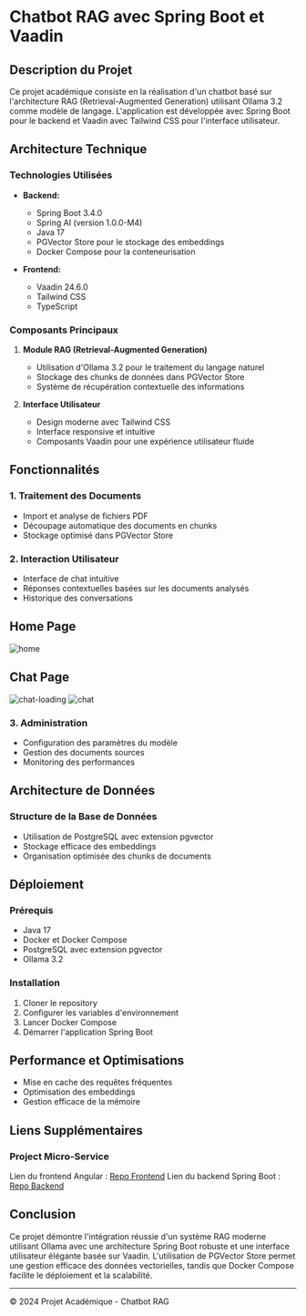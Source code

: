 # Chatbot RAG avec Spring Boot et Vaadin

## Description du Projet
Ce projet académique consiste en la réalisation d'un chatbot basé sur l'architecture RAG (Retrieval-Augmented Generation) utilisant Ollama 3.2 comme modèle de langage. L'application est développée avec Spring Boot pour le backend et Vaadin avec Tailwind CSS pour l'interface utilisateur.

## Architecture Technique

### Technologies Utilisées
- **Backend:**
  - Spring Boot 3.4.0
  - Spring AI (version 1.0.0-M4)
  - Java 17
  - PGVector Store pour le stockage des embeddings
  - Docker Compose pour la conteneurisation

- **Frontend:**
  - Vaadin 24.6.0
  - Tailwind CSS
  - TypeScript

### Composants Principaux
1. **Module RAG (Retrieval-Augmented Generation)**
   - Utilisation d'Ollama 3.2 pour le traitement du langage naturel
   - Stockage des chunks de données dans PGVector Store
   - Système de récupération contextuelle des informations

2. **Interface Utilisateur**
   - Design moderne avec Tailwind CSS
   - Interface responsive et intuitive
   - Composants Vaadin pour une expérience utilisateur fluide



## Fonctionnalités

### 1. Traitement des Documents
- Import et analyse de fichiers PDF
- Découpage automatique des documents en chunks
- Stockage optimisé dans PGVector Store

### 2. Interaction Utilisateur
- Interface de chat intuitive
- Réponses contextuelles basées sur les documents analysés
- Historique des conversations

## Home Page

![home](https://github.com/user-attachments/assets/12109d49-4c4c-4994-9ca8-696491ddfb9d)

## Chat Page

![chat-loading](https://github.com/user-attachments/assets/3f3207c5-8503-4042-81b9-7d5239cb530f)
![chat](https://github.com/user-attachments/assets/09498bba-ba5c-44b3-bde4-356fec7879b1)
### 3. Administration
- Configuration des paramètres du modèle
- Gestion des documents sources
- Monitoring des performances

## Architecture de Données

### Structure de la Base de Données
- Utilisation de PostgreSQL avec extension pgvector
- Stockage efficace des embeddings
- Organisation optimisée des chunks de documents

## Déploiement

### Prérequis
- Java 17
- Docker et Docker Compose
- PostgreSQL avec extension pgvector
- Ollama 3.2

### Installation
1. Cloner le repository
2. Configurer les variables d'environnement
3. Lancer Docker Compose
4. Démarrer l'application Spring Boot

## Performance et Optimisations
- Mise en cache des requêtes fréquentes
- Optimisation des embeddings
- Gestion efficace de la mémoire

## Liens Supplémentaires

### Project Micro-Service 
Lien du frontend Angular : [Repo Frontend](https://github.com/othsoh/ecom-microServiceApp-Front-angular/)
Lien du backend Spring Boot : [Repo Backend](https://github.com/othsoh/microService-app)


## Conclusion
Ce projet démontre l'intégration réussie d'un système RAG moderne utilisant Ollama avec une architecture Spring Boot robuste et une interface utilisateur élégante basée sur Vaadin. L'utilisation de PGVector Store permet une gestion efficace des données vectorielles, tandis que Docker Compose facilite le déploiement et la scalabilité.



---

© 2024 Projet Académique - Chatbot RAG
